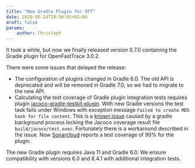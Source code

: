 ```yaml
---
title: "New Gradle Plugin for OFT"
date: 2020-05-24T20:56:01+02:00
draft: false
params:
    author: Christoph
---
```


It took a while, but now we finally released version 0.7.0 containing the Gradle plugin for OpenFastTrace 3.0.2.

There were some issues that delayed the release:

- The configuration of plugins changed in Gradle 6.0. The old API is deprecated and will be removed in Gradle 7.0, so we had to migrate to the new API.
- Calculating the test coverage of Gradle plugin integration tests requires plugin [jacoco-gradle-testkit-plugin](https://github.com/koral--/jacoco-gradle-testkit-plugin). With new Gradle versions the test task fails under Windows with exception message `Failed to create MD5 hash for file content`. This is a [known issue](https://github.com/koral--/jacoco-gradle-testkit-plugin/issues/9) caused by a gradle background process locking the Jacoco coverage result file `build/jacoco/test.exec`. Fortunately there is a workaround described in the issue. Now [Sonarcloud](https://sonarcloud.io/dashboard?id=org.itsallcode%3Aopenfasttrace-gradle) reports a test coverage of 90% for the plugin.

The new Gradle plugin requires Java 11 and Gradle 6.0. We ensure compatibility with versions 6.0 and 6.4.1 with additional integration tests.